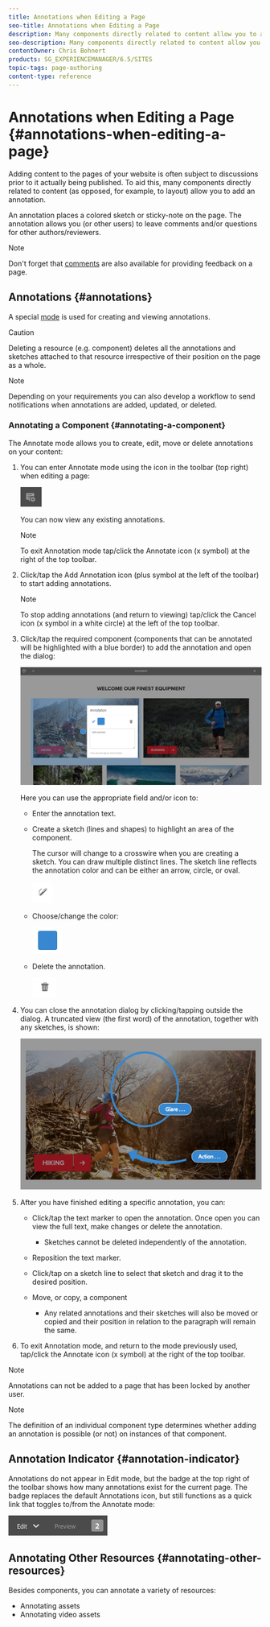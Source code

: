 ```yaml
---
title: Annotations when Editing a Page
seo-title: Annotations when Editing a Page
description: Many components directly related to content allow you to add an annotation
seo-description: Many components directly related to content allow you to add an annotation
contentOwner: Chris Bohnert
products: SG_EXPERIENCEMANAGER/6.5/SITES
topic-tags: page-authoring
content-type: reference
---
```


# Annotations when Editing a Page {#annotations-when-editing-a-page}

Adding content to the pages of your website is often subject to discussions prior to it actually being published. To aid this, many components directly related to content (as opposed, for example, to layout) allow you to add an annotation.

An annotation places a colored sketch or sticky-note on the page. The annotation allows you (or other users) to leave comments and/or questions for other authors/reviewers.

>[!NOTE]
>
>Don't forget that [comments](/help/sites-cloud/authoring/getting-started/basic-handling.md#timeline) are also available for providing feedback on a page.

## Annotations {#annotations}

A special [mode](/help/sites-cloud/authoring/fundamentals/environment-tools.md#page-modes) is used for creating and viewing annotations.

>[!CAUTION]
>
>Deleting a resource (e.g. component) deletes all the annotations and sketches attached to that resource irrespective of their position on the page as a whole.

>[!NOTE]
>
>Depending on your requirements you can also develop a workflow to send notifications when annotations are added, updated, or deleted.

### Annotating a Component {#annotating-a-component}

The Annotate mode allows you to create, edit, move or delete annotations on your content:

1. You can enter Annotate mode using the icon in the toolbar (top right) when editing a page:

   ![Annotation button](/help/sites-cloud/authoring/assets/annotations.png)

   You can now view any existing annotations.

   >[!NOTE]
   >
   >To exit Annotation mode tap/click the Annotate icon (x symbol) at the right of the top toolbar.

1. Click/tap the Add Annotation icon (plus symbol at the left of the toolbar) to start adding annotations.

   >[!NOTE]
   >
   >To stop adding annotations (and return to viewing) tap/click the Cancel icon (x symbol in a white circle) at the left of the top toolbar.

1. Click/tap the required component (components that can be annotated will be highlighted with a blue border) to add the annotation and open the dialog:

   ![Adding an Annotation](/help/sites-cloud/authoring/assets/annotation-adding.png)

   Here you can use the appropriate field and/or icon to:

    * Enter the annotation text.
    * Create a sketch (lines and shapes) to highlight an area of the component.

      The cursor will change to a crosswire when you are creating a sketch. You can draw multiple distinct lines. The sketch line reflects the annotation color and can be either an arrow, circle, or oval.

      ![Annotation Sketch button](/help/sites-cloud/authoring/assets/annotation-sketch.png)

    * Choose/change the color:

      ![Annotation color swatch button](/help/sites-cloud/authoring/assets/annotation-color-swatch.png)

    * Delete the annotation.

      ![Annotation delete button](/help/sites-cloud/authoring/assets/annotation-delete.png)

1. You can close the annotation dialog by clicking/tapping outside the dialog. A truncated view (the first word) of the annotation, together with any sketches, is shown:

   ![Annotation sketches](/help/sites-cloud/authoring/assets/annotation-sketches.png)

1. After you have finished editing a specific annotation, you can:

    * Click/tap the text marker to open the annotation. Once open you can view the full text, make changes or delete the annotation.

        * Sketches cannot be deleted independently of the annotation.

    * Reposition the text marker.
    * Click/tap on a sketch line to select that sketch and drag it to the desired position.
    * Move, or copy, a component

        * Any related annotations and their sketches will also be moved or copied and their position in relation to the paragraph will remain the same.

1. To exit Annotation mode, and return to the mode previously used, tap/click the Annotate icon (x symbol) at the right of the top toolbar.

>[!NOTE]
>
>Annotations can not be added to a page that has been locked by another user.

>[!NOTE]
>
>The definition of an individual component type determines whether adding an annotation is possible (or not) on instances of that component.

## Annotation Indicator {#annotation-indicator}

Annotations do not appear in Edit mode, but the badge at the top right of the toolbar shows how many annotations exist for the current page. The badge replaces the default Annotations icon, but still functions as a quick link that toggles to/from the Annotate mode:

![Annotation indicator](/help/sites-cloud/authoring/assets/annotation-indicator.png)

## Annotating Other Resources {#annotating-other-resources}

Besides components, you can annotate a variety of resources:

* Annotating assets
* Annotating video assets
<!--
* [Annotating assets](/help/assets/managing-assets-touch-ui.md#annotating)
* [Annotating video assets](/help/assets/managing-video-assets.md#annotating-video-assets)
-->
